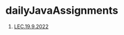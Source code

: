 # dailyJavaAssignments
1. [LEC.19.9.2022](https://github.com/DhruvBhirud/dailyJavaAssignments/tree/main/01.LEC.19.9.2022)
